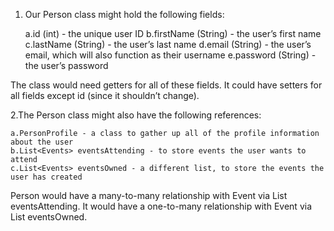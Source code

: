 1. Our Person class might hold the following fields:

    a.id (int) - the unique user ID
    b.firstName (String) - the user’s first name
    c.lastName (String) - the user’s last name
    d.email (String) - the user’s email, which will also function as their username
    e.password (String) - the user’s password

The class would need getters for all of these fields. It could have setters for all fields except id (since it shouldn’t change).

2.The Person class might also have the following references:

    a.PersonProfile - a class to gather up all of the profile information about the user
    b.List<Events> eventsAttending - to store events the user wants to attend
    c.List<Events> eventsOwned - a different list, to store the events the user has created
    
Person would have a many-to-many relationship with Event via List<Events> eventsAttending. 
It would have a one-to-many relationship with Event via List<Events> eventsOwned.
